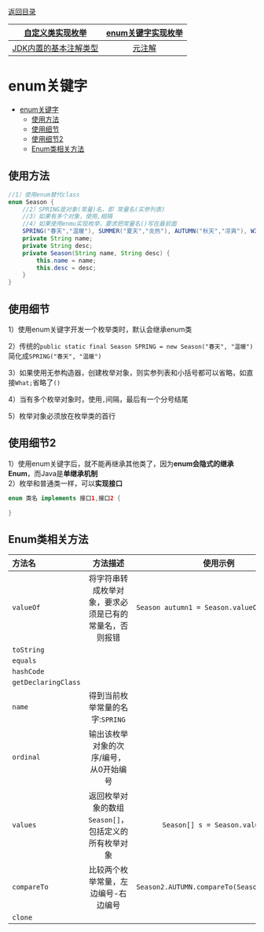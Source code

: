 
[返回目录](Home.md)



|[自定义类实现枚举](枚举和注解.md)|[**enum关键字实现枚举**](enum关键字实现枚举.md)|
|:-:|:-:|
|[JDK内置的基本注解类型](JDK内置基本注解.md)|[元注解](元注解.md)|

# enum关键字

- [enum关键字](#enum关键字)
  - [使用方法](#使用方法)
  - [使用细节](#使用细节)
  - [使用细节2](#使用细节2)
  - [Enum类相关方法](#enum类相关方法)


## 使用方法

```java
//1）使用enum替代class
enum Season {
    //2）SPRING是对象(常量)名，即 常量名(实参列表)
    //3）如果有多个对象，使用,相隔
    //4）如果使用enmu实现枚举，要求把常量名()写在最前面
    SPRING("春天","温暖"), SUMMER("夏天","炎热"), AUTUMN("秋天","凉爽"), WINTER("冬天","寒冷");
    private String name;
    private String desc;
    private Season(String name, String desc) {
        this.name = name;
        this.desc = desc;
    }
}
```

## 使用细节
1）使用enum关键字开发一个枚举类时，默认会继承enum类

2）传统的`public static final Season SPRING = new Season("春天", "温暖")`简化成`SPRING("春天", "温暖")` 

3）如果使用无参构造器，创建枚举对象，则实参列表和小括号都可以省略，如直接`What;`省略了`()`

4）当有多个枚举对象时，使用`,`间隔，最后有一个分号结尾

5）枚举对象必须放在枚举类的首行
## 使用细节2
1）使用enum关键字后，就不能再继承其他类了，因为**enum会隐式的继承Enum**，而Java是**单继承机制**  
2）枚举和普通类一样，可以**实现接口**
```java
enum 类名 implements 接口1,接口2 {
  
}
```



## Enum类相关方法

|方法名|方法描述|使用示例|
|:-|:-:|:-:|
|`valueOf`|将字符串转成枚举对象，要求必须是已有的常量名，否则报错|`Season autumn1 = Season.valueOf("AUTUMN")`|
|`toString`||
|`equals`||
|`hashCode`||
|`getDeclaringClass`||
|`name`|得到当前枚举常量的名字:`SPRING`|
|`ordinal`|输出该枚举对象的次序/编号，从0开始编号|
|`values`|返回枚举对象的数组`Season[]`，包括定义的所有枚举对象|`Season[] s = Season.values()`|
|`compareTo`|比较两个枚举常量，左边编号-右边编号|`Season2.AUTUMN.compareTo(Season2.SUMMER);`|
|`clone`||